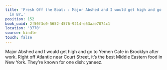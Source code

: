 ```yaml
---
title: 'Fresh Off the Boat: : Major Abshed and I would get high and go to Yemen Cafe
  in Br…'
position: 152
book_uuid: 2f50f3c0-5652-4576-9214-e53aae7074c1
location: '3770'
source: kindle
touch: false
---
```


Major Abshed and I would get high and go to Yemen Cafe in Brooklyn after work. Right off Atlantic near Court Street, it’s the best Middle Eastern food in New York. They’re known for one dish: yaneez.